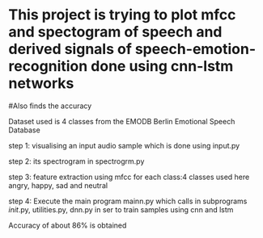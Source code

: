 # This project is trying to plot mfcc and spectogram of speech and derived signals of speech-emotion-recognition done using cnn-lstm networks 
#Also finds the accuracy 

Dataset used is 4 classes from the EMODB Berlin Emotional Speech Database 

step 1: visualising an input audio sample which is done using input.py

step 2: its spectrogram in spectrogrm.py

step 3: feature extraction using mfcc for each class:4 classes used here angry, happy, sad and neutral

step 4: Execute the main program mainn.py which calls in subprograms  _init_.py, utilities.py, dnn.py in ser to train samples using  cnn and lstm

Accuracy of about 86% is obtained
